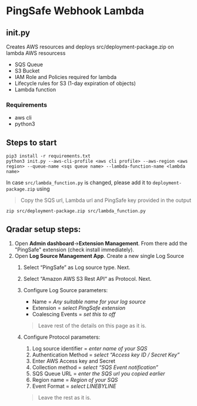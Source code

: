 # PingSafe Webhook Lambda

## init.py
Creates AWS resources and deploys src/deployment-package.zip on lambda
AWS resourcess
- SQS Queue
- S3 Bucket
- IAM Role and Policies required for lambda
- Lifecycle rules for S3 (1-day expiration of objects)
- Lambda function 

### Requirements
- aws cli
- python3

## Steps to start
```shell
pip3 install -r requirements.txt
python3 init.py --aws-cli-profile <aws cli profile> --aws-region <aws region> --queue-name <sqs queue name> --lambda-function-name <lambda name>
```

In case `src/lambda_function.py` is changed, please add it to `deployment-package.zip` using
> Copy the SQS url, Lambda url and PingSafe key provided in the output
```shell
zip src/deployment-package.zip src/lambda_function.py
```

## Qradar setup steps:
    
1.  Open **Admin dashboard**->**Extension Management**. From there add the "PingSafe" extension (check install immediately).
2.  Open **Log Source Management App**. Create a new single Log Source
    1.  Select “PingSafe” as Log source type. Next.
    2.  Select “Amazon AWS S3 Rest API“ as Protocol. Next.
    3.  Configure Log Source parameters:
        *  Name = _Any suitable name for your log source_
        *  Extension = _select PingSafe extension_
        *  Coalescing Events = _set this to off_
        >  Leave rest of the details on this page as it is.
    4.  Configure Protocol parameters:

          1.  Log source identifier = _enter name of your SQS_
          2.  Authentication Method = _select “Access key ID / Secret Key”_
          3.  Enter AWS Access key and Secret
          4.  Collection method = _select “SQS Event notification”_
          5.  SQS Queue URL = _enter the SQS url you copied earlier_
          6.  Region name = _Region of your SQS_
          7.  Event Format = _select LINEBYLINE_
          >  Leave the rest as it is.
